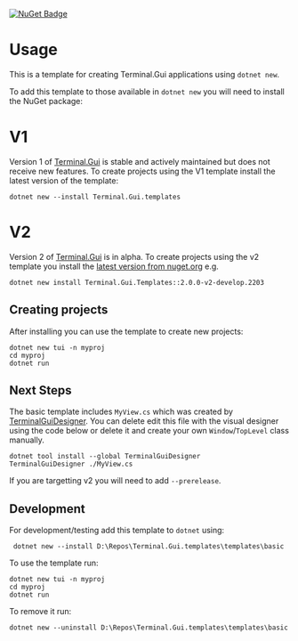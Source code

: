  [![NuGet Badge](https://buildstats.info/nuget/Terminal.gui.templates)](https://www.nuget.org/packages/Terminal.gui.templates/)

# Usage
This is a template for creating Terminal.Gui applications using `dotnet new`.

To add this template to those available in `dotnet new` you will need to install the NuGet package:

# V1
Version 1 of [Terminal.Gui](https://github.com/gui-cs/Terminal.Gui) is stable and actively maintained but does not receive new features. To create projects using the V1 template install the latest version of the template:

```
dotnet new --install Terminal.Gui.templates
```

# V2
Version 2 of [Terminal.Gui](https://github.com/gui-cs/Terminal.Gui) is in alpha.  To create projects using the v2 template you install the [latest version from nuget.org](https://www.nuget.org/packages/Terminal.gui.templates) e.g.

```
dotnet new install Terminal.Gui.Templates::2.0.0-v2-develop.2203
```

## Creating projects

After installing you can use the template to create new projects:

```
dotnet new tui -n myproj
cd myproj
dotnet run
```

## Next Steps

The basic template includes `MyView.cs` which was created by [TerminalGuiDesigner](https://github.com/gui-cs/TerminalGuiDesigner).  You can delete edit this file with the visual designer using the code below or delete it and create your own `Window`/`TopLevel` class manually.

```
dotnet tool install --global TerminalGuiDesigner
TerminalGuiDesigner ./MyView.cs
```

If you are targetting v2 you will need to add `--prerelease`.

## Development
For development/testing add this template to `dotnet` using:

```
 dotnet new --install D:\Repos\Terminal.Gui.templates\templates\basic
```

To use the template run:

```
dotnet new tui -n myproj
cd myproj
dotnet run
```

To remove it run:

```
dotnet new --uninstall D:\Repos\Terminal.Gui.templates\templates\basic
```
